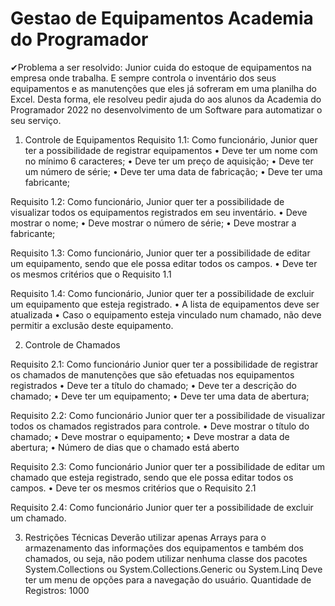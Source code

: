 # Gestao de Equipamentos Academia do Programador

✔Problema a ser resolvido:
Junior cuida do estoque de equipamentos na empresa onde trabalha. E sempre controla o inventário dos seus
equipamentos e as manutenções que eles já sofreram em uma planilha do Excel. Desta forma, ele resolveu pedir ajuda
do aos alunos da Academia do Programador 2022 no desenvolvimento de um Software para automatizar o seu serviço.
1. Controle de Equipamentos
Requisito 1.1: Como funcionário, Junior quer ter a possibilidade de registrar equipamentos
• Deve ter um nome com no mínimo 6 caracteres;
• Deve ter um preço de aquisição;
• Deve ter um número de série;
• Deve ter uma data de fabricação;
• Deve ter uma fabricante;

Requisito 1.2: Como funcionário, Junior quer ter a possibilidade de visualizar todos os equipamentos
registrados em seu inventário.
• Deve mostrar o nome;
• Deve mostrar o número de série;
• Deve mostrar a fabricante;

Requisito 1.3: Como funcionário, Junior quer ter a possibilidade de editar um equipamento, sendo
que ele possa editar todos os campos.
• Deve ter os mesmos critérios que o Requisito 1.1

Requisito 1.4: Como funcionário, Junior quer ter a possibilidade de excluir um equipamento que esteja
registrado.
• A lista de equipamentos deve ser atualizada
• Caso o equipamento esteja vinculado num chamado, não deve permitir a exclusão deste
equipamento.

2. Controle de Chamados

Requisito 2.1: Como funcionário Junior quer ter a possibilidade de registrar os chamados de
manutenções que são efetuadas nos equipamentos registrados
• Deve ter a título do chamado;
• Deve ter a descrição do chamado;
• Deve ter um equipamento;
• Deve ter uma data de abertura;

Requisito 2.2: Como funcionário Junior quer ter a possibilidade de visualizar todos os chamados
registrados para controle.
• Deve mostrar o título do chamado;
• Deve mostrar o equipamento;
• Deve mostrar a data de abertura;
• Número de dias que o chamado está aberto

Requisito 2.3: Como funcionário Junior quer ter a possibilidade de editar um chamado que esteja
registrado, sendo que ele possa editar todos os campos.
• Deve ter os mesmos critérios que o Requisito 2.1

Requisito 2.4: Como funcionário Junior quer ter a possibilidade de excluir um chamado.

3. Restrições Técnicas
Deverão utilizar apenas Arrays para o armazenamento das informações dos equipamentos e também
dos chamados, ou seja, não podem utilizar nenhuma classe dos pacotes System.Collections ou
System.Collections.Generic ou System.Linq
Deve ter um menu de opções para a navegação do usuário.
Quantidade de Registros: 1000
